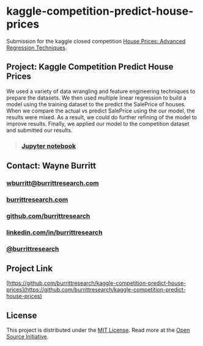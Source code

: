# kaggle-competition-predict-house-prices

Submission for the kaggle closed competition [House Prices: Advanced Regression Techniques](https://www.kaggle.com/c/house-prices-advanced-regression-techniques/overview 'House Prices: Advanced Regression Techniques').

## Project: Kaggle Competition Predict House Prices

We used a variety of data wrangling and feature engineering techniques to prepare the datasets. We then used multiple linear regression to build a model using the training dataset to the predict the SalePrice of houses. When we compare the actual vs predict SalePrice using the our model, the results were mixed. As a result, we could do further refining of the model to improve results. Finally, we applied our model to the competition dataset and submitted our results.
    
> ### [Jupyter notebook](https://github.com/burrittresearch/kaggle-competition-predict-house-prices/blob/master/kaggle-competition-predict-house-prices.ipynb 'Notebook')

## Contact: Wayne Burritt

### [wburritt@burrittresearch.com](mailto:wburritt@burrittresearch.com?subject=Info)  
### [burrittresearch.com](https://burrittresearch.com 'Burritt Research Website')  
### [github.com/burrittresearch](https://github.com/burrittresearch 'Burritt Research GitHub')  
### [linkedin.com/in/burrittresearch](https://www.linkedin.com/in/burrittresearch 'Burritt Research LinkedIn')
### [@burrittresearch](https://twitter.com/burrittresearch/ 'Burritt Research Twitter')

## Project Link
[https://github.com/burrittresearch/kaggle-competition-predict-house-prices](https://github.com/burrittresearch/kaggle-competition-predict-house-prices)

## License
This project is distributed under the [MIT License](https://github.com/burrittresearch/kaggle-competition-predict-house-prices/blob/master/LICENSE.md 'MIT License'). Read more at the [Open Source Initiative](https://opensource.org/licenses/MIT 'Open Source Initiative').
